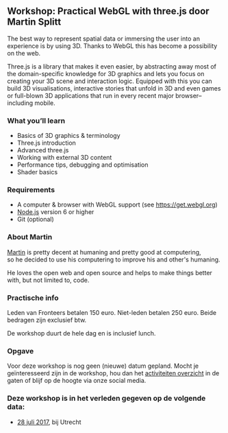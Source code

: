 <h2>Workshop: Practical WebGL with three.js door Martin Splitt</h2>
<p>The best way to represent spatial data or immersing the user into an experience is by using 3D. Thanks to WebGL this has become a possibility on the web.</p>
<p>Three.js is a library that makes it even easier, by abstracting away most of the domain-specific knowledge for 3D graphics and lets you focus on creating your 3D scene and interaction logic. Equipped with this you can build 3D visualisations, interactive stories that unfold in 3D and even games or full-blown 3D applications that run in every recent major browser–including mobile.</p>
<h3>What you’ll learn</h3>
<ul>
<li>Basics of 3D graphics &amp; terminology</li>
<li>Three.js introduction</li>
<li>Advanced three.js</li>
<li>Working with external 3D content</li>
<li>Performance tips, debugging and optimisation</li>
<li>Shader basics</li>
</ul>
<h3>Requirements</h3>
<ul>
<li>A computer &amp; browser with WebGL support (see <a href="https://get.webgl.org">https://get.webgl.org</a>)</li>
<li><a href="https://nodejs.org/">Node.js</a> version 6 or higher</li>
<li>Git (optional)</li>
</ul>
<h3>About Martin</h3>
<p><a href="https://twitter.com/g33konaut">Martin</a> is pretty decent at humaning and pretty good at computering,<br>so he decided to use his computering to improve his and other's humaning.</p>
<p>He loves the open web and open source and helps to make things better with, but not limited to, code.</p>
<h3>Practische info</h3>
<p>Leden van Fronteers betalen 150 euro. Niet-leden betalen 250 euro. Beide bedragen zijn exclusief btw.</p>
<p>De workshop duurt de hele dag en is inclusief lunch.</p>
<h3>Opgave</h3>
<p>Voor deze workshop is nog geen (nieuwe) datum gepland. Mocht je geïnteresseerd zijn in de workshop, hou dan het <a href="/nl/activiteiten/">activiteiten overzicht</a> in de gaten of blijf op de hoogte via onze social media.</p>
<h3>Deze workshop is in het verleden gegeven op de volgende data: </h3>
<ul>
<li><a href="/nl/workshop-archief/practical-webgl-with-threejs-martin-splitt/28-juli-2017">28 juli 2017</a>, bij Utrecht</li>
</ul>
